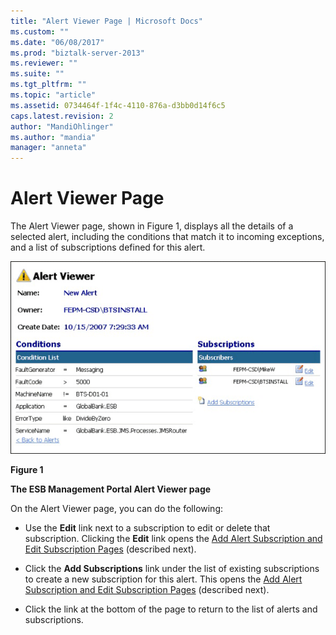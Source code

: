 ```yaml
---
title: "Alert Viewer Page | Microsoft Docs"
ms.custom: ""
ms.date: "06/08/2017"
ms.prod: "biztalk-server-2013"
ms.reviewer: ""
ms.suite: ""
ms.tgt_pltfrm: ""
ms.topic: "article"
ms.assetid: 0734464f-1f4c-4110-876a-d3bb0d14f6c5
caps.latest.revision: 2
author: "MandiOhlinger"
ms.author: "mandia"
manager: "anneta"
---
```

# Alert Viewer Page
The Alert Viewer page, shown in Figure 1, displays all the details of a selected alert, including the conditions that match it to incoming exceptions, and a list of subscriptions defined for this alert.  
  
 ![Alert Viewer Page](../esb-toolkit/media/ch8-alertviewerpage.gif "Ch8-AlertViewerPage")  
  
 **Figure 1**  
  
 **The ESB Management Portal Alert Viewer page**  
  
 On the Alert Viewer page, you can do the following:  
  
-   Use the **Edit** link next to a subscription to edit or delete that subscription. Clicking the **Edit** link opens the [Add Alert Subscription and Edit Subscription Pages](../esb-toolkit/add-alert-subscription-and-edit-subscription-pages.md) (described next).  
  
-   Click the **Add Subscriptions** link under the list of existing subscriptions to create a new subscription for this alert. This opens the [Add Alert Subscription and Edit Subscription Pages](../esb-toolkit/add-alert-subscription-and-edit-subscription-pages.md) (described next).  
  
-   Click the link at the bottom of the page to return to the list of alerts and subscriptions.